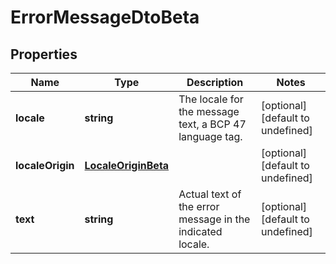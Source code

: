 # ErrorMessageDtoBeta

## Properties

Name | Type | Description | Notes
------------ | ------------- | ------------- | -------------
**locale** | **string** | The locale for the message text, a BCP 47 language tag. | [optional] [default to undefined]
**localeOrigin** | [**LocaleOriginBeta**](LocaleOriginBeta.md) |  | [optional] [default to undefined]
**text** | **string** | Actual text of the error message in the indicated locale. | [optional] [default to undefined]

